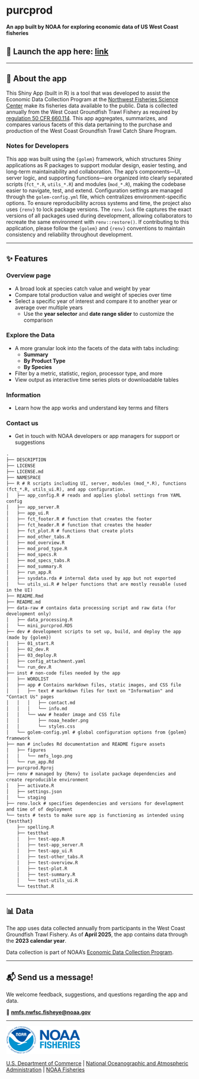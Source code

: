 
<!-- README.md is generated from README.Rmd. Please edit that file -->
<!-- You'll still need to render `README.Rmd` regularly, to keep `README.md` -->
<!-- up-to-date. `devtools::build_readme()` is handy for this. -->

# purcprod

**An app built by NOAA for exploring economic data of US West Coast
fisheries**

## 🚀 Launch the app here: [link]()

------------------------------------------------------------------------

## 🧭 About the app

This Shiny App (built in R) is a tool that was developed to assist the
Economic Data Collection Program at the
<a href="https://www.fisheries.noaa.gov/about/northwest-fisheries-science-center" target="_blank">Northwest
Fisheries Science Center</a> make its fisheries data available to the
public. Data is collected annually from the West Coast Groundfish Trawl
Fishery as required by
<a href="https://www.ecfr.gov/current/title-50/chapter-VI/part-660/subpart-D/section-660.114" target="_blank">regulation
50 CFR 660.114</a>. This app aggregates, summarizes, and compares
various facets of this data pertaining to the purchase and production of
the West Coast Groundfish Trawl Catch Share Program.

### Notes for Developers

This app was built using the `{golem}` framework, which structures Shiny
applications as R packages to support modular design, easier testing,
and long-term maintainability and collaboration. The app’s
components—UI, server logic, and supporting functions—are organized into
clearly separated scripts (`fct_*.R`, `utils_*.R`) and modules
(`mod_*.R`), making the codebase easier to navigate, test, and extend.
Configuration settings are managed through the `golem-config.yml` file,
which centralizes environment-specific options. To ensure
reproducibility across systems and time, the project also uses `{renv}`
to lock package versions. The `renv.lock` file captures the exact
versions of all packages used during development, allowing collaborators
to recreate the same environment with `renv::restore()`. If contributing
to this application, please follow the `{golem}` and `{renv}`
conventions to maintain consistency and reliability throughout
development.

------------------------------------------------------------------------

## ✨ Features

### **Overview page**

- A broad look at species catch value and weight by year
- Compare total production value and weight of species over time
- Select a specific year of interest and compare it to another year or
  average over multiple years
  - Use the **year selector** and **date range slider** to customize the
    comparison

### **Explore the Data**

- A more granular look into the facets of the data with tabs including:
  - **Summary**
  - **By Product Type**
  - **By Species**
- Filter by a metric, statistic, region, processor type, and more
- View output as interactive time series plots or downloadable tables

### **Information**

- Learn how the app works and understand key terms and filters

### **Contact us**

- Get in touch with NOAA developers or app managers for support or
  suggestions

<!-- -->

    .
    ├── DESCRIPTION 
    ├── LICENSE 
    ├── LICENSE.md 
    ├── NAMESPACE 
    ├── R # R scripts including UI, server, modules (mod_*.R), functions (fct_*.R, utils_ui.R), and app configuration.
    │   ├── app_config.R # reads and applies global settings from YAML config
    │   ├── app_server.R
    │   ├── app_ui.R
    │   ├── fct_footer.R # function that creates the footer
    │   ├── fct_header.R # function that creates the header
    │   ├── fct_plot.R # functions that create plots
    │   ├── mod_other_tabs.R 
    │   ├── mod_overview.R
    │   ├── mod_prod_type.R
    │   ├── mod_specs.R
    │   ├── mod_specs_tabs.R
    │   ├── mod_summary.R
    │   ├── run_app.R
    │   ├── sysdata.rda # internal data used by app but not exported
    │   └── utils_ui.R # helper functions that are mostly reusable (used in the UI)
    ├── README.Rmd
    ├── README.md
    ├── data-raw # contains data processing script and raw data (for development only)
    │   ├── data_processing.R
    │   └── mini_purcprod.RDS
    ├── dev # development scripts to set up, build, and deploy the app (made by {golem})
    │   ├── 01_start.R
    │   ├── 02_dev.R
    │   ├── 03_deploy.R
    │   ├── config_attachment.yaml
    │   └── run_dev.R
    ├── inst # non-code files needed by the app
    │   ├── WORDLIST
    │   ├── app # Contains markdown files, static images, and CSS file
    │   │   ├── text # markdown files for text on "Information" and "Contact Us" pages
    │   │   │   ├── contact.md
    │   │   │   └── info.md
    │   │   └── www # header image and CSS file
    │   │       ├── noaa_header.png
    │   │       └── styles.css
    │   └── golem-config.yml # global configuration options from {golem} framework
    ├── man # includes Rd documentation and README figure assets
    │   ├── figures
    │   │   └── nmfs_logo.png
    │   └── run_app.Rd
    ├── purcprod.Rproj
    ├── renv # managed by {Renv} to isolate package dependencies and create reproducible environment
    │   ├── activate.R
    │   ├── settings.json
    │   └── staging
    ├── renv.lock # specifies dependencies and versions for development and time of of deployment
    └── tests # tests to make sure app is functioning as intended using {testthat}
        ├── spelling.R
        ├── testthat
        │   ├── test-app.R
        │   ├── test-app_server.R
        │   ├── test-app_ui.R
        │   ├── test-other_tabs.R
        │   ├── test-overview.R
        │   ├── test-plot.R
        │   ├── test-summary.R
        │   └── test-utils_ui.R
        └── testthat.R

------------------------------------------------------------------------

## 📊 Data

The app uses data collected annually from participants in the West Coast
Groundfish Trawl Fishery. As of **April 2025**, the app contains data
through the **2023 calendar year**.

Data collection is part of NOAA’s [Economic Data Collection
Program](https://www.fisheries.noaa.gov/west-coast/science-data/economic-data-collection-west-coast-groundfish-trawl-fishery).

------------------------------------------------------------------------

## 📬 Send us a message!

We welcome feedback, suggestions, and questions regarding the app and
data.

📧 <a href="mailto:nmfs.nwfsc.fisheye@noaa.gov"
class="email"><strong>nmfs.nwfsc.fisheye@noaa.gov</strong></a>

------------------------------------------------------------------------

<img src="man/figures/nmfs_logo.png" alt="NOAA Fisheries Logo" width="200" style="height: 75px !important;"/>

[U.S. Department of Commerce](https://www.commerce.gov/) \| [National
Oceanographic and Atmospheric Administration](https://www.noaa.gov) \|
[NOAA Fisheries](https://www.fisheries.noaa.gov/)
